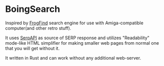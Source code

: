 # BoingSearch

Inspired by [FrogFind](http://github.com/ActionRetro/FrogFind) search engine for use with Amiga-compatible computer(and other retro stuff).

It uses [SerpAPI](https://serpapi.com) as source of SERP response and utilizes "Readability" mode-like HTML simplifier for making smaller web pages from normal one that you will get without it. 

It written in Rust and can work without any additional web-server. 